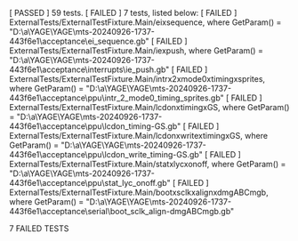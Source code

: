 [  PASSED  ] 59 tests.
[  FAILED  ] 7 tests, listed below:
[  FAILED  ] ExternalTests/ExternalTestFixture.Main/eixsequence, where GetParam() = "D:\\a\\YAGE\\YAGE\\mts-20240926-1737-443f6e1\\acceptance\\ei_sequence.gb"
[  FAILED  ] ExternalTests/ExternalTestFixture.Main/iexpush, where GetParam() = "D:\\a\\YAGE\\YAGE\\mts-20240926-1737-443f6e1\\acceptance\\interrupts\\ie_push.gb"
[  FAILED  ] ExternalTests/ExternalTestFixture.Main/intrx2xmode0xtimingxsprites, where GetParam() = "D:\\a\\YAGE\\YAGE\\mts-20240926-1737-443f6e1\\acceptance\\ppu\\intr_2_mode0_timing_sprites.gb"
[  FAILED  ] ExternalTests/ExternalTestFixture.Main/lcdonxtimingxGS, where GetParam() = "D:\\a\\YAGE\\YAGE\\mts-20240926-1737-443f6e1\\acceptance\\ppu\\lcdon_timing-GS.gb"
[  FAILED  ] ExternalTests/ExternalTestFixture.Main/lcdonxwritextimingxGS, where GetParam() = "D:\\a\\YAGE\\YAGE\\mts-20240926-1737-443f6e1\\acceptance\\ppu\\lcdon_write_timing-GS.gb"
[  FAILED  ] ExternalTests/ExternalTestFixture.Main/statxlycxonoff, where GetParam() = "D:\\a\\YAGE\\YAGE\\mts-20240926-1737-443f6e1\\acceptance\\ppu\\stat_lyc_onoff.gb"
[  FAILED  ] ExternalTests/ExternalTestFixture.Main/bootxsclkxalignxdmgABCmgb, where GetParam() = "D:\\a\\YAGE\\YAGE\\mts-20240926-1737-443f6e1\\acceptance\\serial\\boot_sclk_align-dmgABCmgb.gb"

 7 FAILED TESTS
